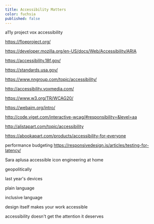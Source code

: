```yaml
---
title: Accessibility Matters
color: fuchsia
published: false
---
```


a11y project
vox accessibility

https://floeproject.org/

https://developer.mozilla.org/en-US/docs/Web/Accessibility/ARIA

https://accessibility.18f.gov/

https://standards.usa.gov/

https://www.nngroup.com/topic/accessibility/

http://accessibility.voxmedia.com/

https://www.w3.org/TR/WCAG20/

https://webaim.org/intro/

http://code.viget.com/interactive-wcag/#responsibility=&level=aa

http://alistapart.com/topic/accessibility

https://abookapart.com/products/accessibility-for-everyone

performance budgeting
https://responsivedesign.is/articles/testing-for-latency/

Sara
aplusa
accessible icon
engineering at home

geopolitically

last year's devices

plain language

inclusive language

design itself makes your work accessible

accessibility doesn't get the attention it deserves
